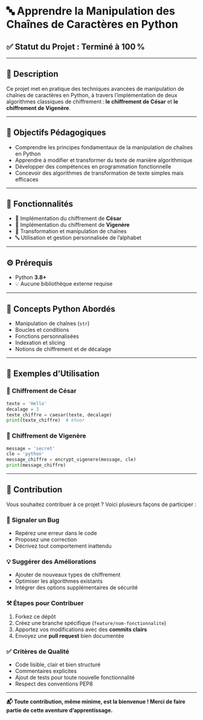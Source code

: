 
# 🔤 Apprendre la Manipulation des Chaînes de Caractères en Python

## ✅ Statut du Projet : Terminé à 100 %

---

## 📘 Description

Ce projet met en pratique des techniques avancées de manipulation de chaînes de caractères en Python, à travers l’implémentation de deux algorithmes classiques de chiffrement : **le chiffrement de César** et **le chiffrement de Vigenère**.

---

## 🎯 Objectifs Pédagogiques

- Comprendre les principes fondamentaux de la manipulation de chaînes en Python
- Apprendre à modifier et transformer du texte de manière algorithmique
- Développer des compétences en programmation fonctionnelle
- Concevoir des algorithmes de transformation de texte simples mais efficaces

---

## 🧩 Fonctionnalités

- 🔐 Implémentation du chiffrement de **César**
- 🔑 Implémentation du chiffrement de **Vigenère**
- 🧪 Transformation et manipulation de chaînes
- 🔤 Utilisation et gestion personnalisée de l’alphabet

---

## ⚙️ Prérequis

- Python **3.8+**
- 💡 Aucune bibliothèque externe requise

---

## 🧠 Concepts Python Abordés

- Manipulation de chaînes (`str`)
- Boucles et conditions
- Fonctions personnalisées
- Indexation et slicing
- Notions de chiffrement et de décalage

---

## 📌 Exemples d’Utilisation

### 🔐 Chiffrement de César
```python
texte = 'Hello'
decalage = 3
texte_chiffre = caesar(texte, decalage)
print(texte_chiffre)  # khoor
```

### 🔑 Chiffrement de Vigenère
```python
message = 'secret'
cle = 'python'
message_chiffre = encrypt_vigenere(message, cle)
print(message_chiffre)
```

---

## 🤝 Contribution

Vous souhaitez contribuer à ce projet ? Voici plusieurs façons de participer :

### 🐞 Signaler un Bug
- Repérez une erreur dans le code
- Proposez une correction
- Décrivez tout comportement inattendu

### 💡 Suggérer des Améliorations
- Ajouter de nouveaux types de chiffrement
- Optimiser les algorithmes existants
- Intégrer des options supplémentaires de sécurité

### ⚒️ Étapes pour Contribuer
1. Forkez ce dépôt
2. Créez une branche spécifique (`feature/nom-fonctionnalite`)
3. Apportez vos modifications avec des **commits clairs**
4. Envoyez une **pull request** bien documentée

### ✅ Critères de Qualité
- Code lisible, clair et bien structuré
- Commentaires explicites
- Ajout de tests pour toute nouvelle fonctionnalité
- Respect des conventions PEP8

---

**📬 Toute contribution, même minime, est la bienvenue ! Merci de faire partie de cette aventure d’apprentissage.**
